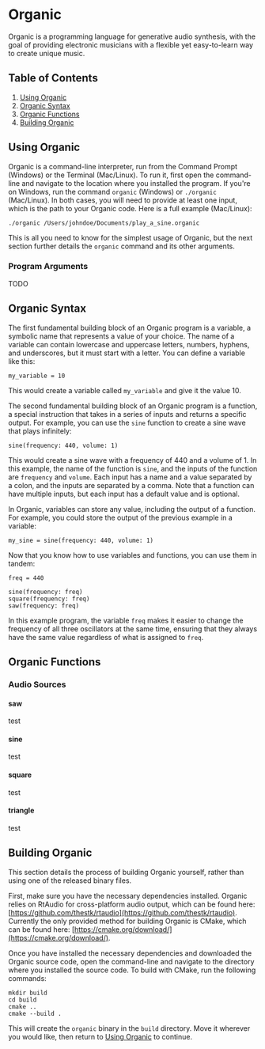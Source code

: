 # Organic

Organic is a programming language for generative audio synthesis, with the goal of providing electronic musicians with a flexible yet easy-to-learn way to create unique music.

## Table of Contents

1. [Using Organic](#using-organic)
2. [Organic Syntax](#organic-syntax)
3. [Organic Functions](#organic-functions)
4. [Building Organic](#building-organic)

## Using Organic

Organic is a command-line interpreter, run from the Command Prompt (Windows) or the Terminal (Mac/Linux). To run it, first open the command-line and navigate to the location where you installed the program. If you're on Windows, run the command `organic` (Windows) or `./organic` (Mac/Linux). In both cases, you will need to provide at least one input, which is the path to your Organic code. Here is a full example (Mac/Linux):

```
./organic /Users/johndoe/Documents/play_a_sine.organic
```

This is all you need to know for the simplest usage of Organic, but the next section further details the `organic` command and its other arguments.

### Program Arguments

TODO

## Organic Syntax

The first fundamental building block of an Organic program is a variable, a symbolic name that represents a value of your choice. The name of a variable can contain lowercase and uppercase letters, numbers, hyphens, and underscores, but it must start with a letter. You can define a variable like this:

```
my_variable = 10
```

This would create a variable called `my_variable` and give it the value 10.

The second fundamental building block of an Organic program is a function, a special instruction that takes in a series of inputs and returns a specific output. For example, you can use the `sine` function to create a sine wave that plays infinitely:

```
sine(frequency: 440, volume: 1)
```

This would create a sine wave with a frequency of 440 and a volume of 1. In this example, the name of the function is `sine`, and the inputs of the function are `frequency` and `volume`. Each input has a name and a value separated by a colon, and the inputs are separated by a comma. Note that a function can have multiple inputs, but each input has a default value and is optional.

In Organic, variables can store any value, including the output of a function. For example, you could store the output of the previous example in a variable:

```
my_sine = sine(frequency: 440, volume: 1)
```

Now that you know how to use variables and functions, you can use them in tandem:

```
freq = 440

sine(frequency: freq)
square(frequency: freq)
saw(frequency: freq)
```

In this example program, the variable `freq` makes it easier to change the frequency of all three oscillators at the same time, ensuring that they always have the same value regardless of what is assigned to `freq`.

## Organic Functions

### Audio Sources

#### saw

test

#### sine

test

#### square

test

#### triangle

test

## Building Organic

This section details the process of building Organic yourself, rather than using one of the released binary files.

First, make sure you have the necessary dependencies installed. Organic relies on RtAudio for cross-platform audio output, which can be found here: [https://github.com/thestk/rtaudio](https://github.com/thestk/rtaudio). Currently the only provided method for building Organic is CMake, which can be found here: [https://cmake.org/download/](https://cmake.org/download/).

Once you have installed the necessary dependencies and downloaded the Organic source code, open the command-line and navigate to the directory where you installed the source code. To build with CMake, run the following commands:

```
mkdir build
cd build
cmake ..
cmake --build .
```

This will create the `organic` binary in the `build` directory. Move it wherever you would like, then return to [Using Organic](#using-organic) to continue.
